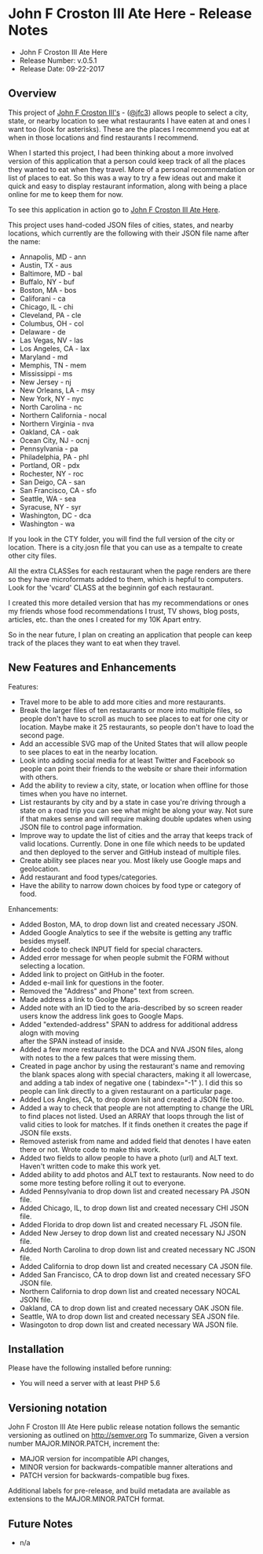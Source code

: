 # John F Croston III Ate Here - Release Notes

* John F Croston III Ate Here
* Release Number:  v.0.5.1
* Release Date: 09-22-2017

## Overview
This project of [John F Croston III's](http://jfciii.com) - ([@jfc3](https://twitter.com/jfc3)) allows people to select a city, state, or nearby location to see what restaurants I have eaten at and ones I want too (look for asterisks). These are the places I recommend you eat at when in those locations and find restaurants I recommend.

When I started this project, I had been thinking about a more involved version of this application that a person could keep track of all the places they wanted to eat when they travel. More of a personal recommendation or list of places to eat. So this was a way to try a few ideas out and make it quick and easy to display restaurant information, along with being a place online for me to keep them for now.

To see this application in action go to [John F Croston III Ate Here](http://jfciii.com/atehere/).

This project uses hand-coded JSON files of cities, states, and nearby locations, which currently are the following with their JSON file name after the name:

* Annapolis, MD - ann
* Austin, TX - aus
* Baltimore, MD - bal
* Buffalo, NY - buf
* Boston, MA - bos
* Califorani - ca
* Chicago, IL - chi
* Cleveland, PA - cle
* Columbus, OH - col
* Delaware - de
* Las Vegas, NV - las
* Los Angeles, CA - lax
* Maryland - md
* Memphis, TN -  mem
* Mississippi - ms
* New Jersey - nj
* New Orleans, LA - msy
* New York, NY - nyc
* North Carolina - nc
* Northern California - nocal
* Northern Virginia - nva
* Oakland, CA - oak
* Ocean City, NJ - ocnj
* Pennsylvania - pa
* Philadelphia, PA - phl
* Portland, OR - pdx
* Rochester, NY - roc
* San Deigo, CA - san
* San Francisco, CA - sfo
* Seattle, WA - sea
* Syracuse, NY - syr
* Washington, DC - dca
* Washington - wa

If you look in the CTY folder, you will find the full version of the city or location. There is a city.josn file that you can use as a tempalte to create other city files.

All the extra CLASSes for each restaurant when the page renders are there so they have microformats added to them, which is hepful to computers. Look for the 'vcard' CLASS at the beginnin gof each restaurant.

I created this more detailed version that has my recommendations or ones my friends whose food recommendations I trust, TV shows, blog posts, articles, etc. than the ones I created for my 10K Apart entry.

So in the near future, I plan on creating an application that people can keep track of the places they want to eat when they travel.

## New Features and Enhancements
Features:

* Travel more to be able to add more cities and more restaurants.
* Break the larger files of ten restaurants or more into multiple files, so people don't have to scroll as much to see places to eat for one city or location. Maybe make it 25 restaurants, so people don't have to load the second page.
* Add an accessible SVG map of the United States that will allow people to see places to eat in the nearby location.
* Look into adding social media for at least Twitter and Facebook so people can point their friends to the website or share their information with others.
* Add the ability to review a city, state, or location when offline for those times when you have no internet.
* List restaurants by city and by a state in case you're driving through a state on a road trip you can see what might be along your way. Not sure if that makes sense and will require making double updates when using JSON file to control page information.
* Improve way to update the list of cities and the array that keeps track of valid locations. Currently. Done in one file which needs to be updated and then deployed to the server and GitHub instead of multiple files.
* Create ability see places near you. Most likely use Google maps and geolocation.
* Add restaurant and food types/categories.
* Have the ability to narrow down choices by food type or category of food.

Enhancements:

* Added Boston, MA, to drop down list and created necessary JSON.
* Added Google Analytics to see if the website is getting any traffic besides myself.
* Added code to check INPUT field for special characters.
* Added error message for when people submit the FORM without selecting a location.
* Added link to project on GitHub in the footer.
* Added e-mail link for questions in the footer.
* Removed the "Address" and Phone" text from screen.
* Made address a link to Goolge Maps.
* Added note with an ID tied to the aria-described by so screen reader users know the address link goes to Google Maps.
* Added "extended-address" SPAN to address for additional address alogn with moving <BR /> after the SPAN instead of inside.
* Added a few more restaurants to the DCA and NVA JSON files, along with notes to the a few palces that were missing them.
* Created in page anchor by using the restaurant's name and removing the blank spaces along with special characters, making it all lowercase, and adding a tab index of negative one ( tabindex="-1" ). I did this so people can link directly to a given restaurant on a particular page.
* Added Los Angles, CA, to drop down lsit and created a JSON file too.
* Added a way to check that people are not attempting to change the URL to find places not listed. Used an ARRAY that loops through the list of valid cities to look for matches. If it finds onethen it creates the page if JSON file exsts.
* Removed asterisk from name and added field that denotes I have eaten there or not. Wrote code to make this work.
* Added two fields to allow people to have a photo (url) and ALT text. Haven't written code to make this work yet.
* Added ability to add photos and ALT text to restaurants. Now need to do some more testing before rolling it out to everyone.
* Added Pennsylvania to drop down list and created necessary PA JSON file.
* Added Chicago, IL, to drop down list and created necessary CHI JSON file.
* Added Florida to drop down list and created necessary FL JSON file.
* Added New Jersey to drop down list and created necessary NJ JSON file.
* Added North Carolina to drop down list and created necessary NC JSON file.
* Added California to drop down list and created necessary CA JSON file.
* Added San Francisco, CA to drop down list and created necessary SFO JSON file.
* Northern California to drop down list and created necessary NOCAL JSON file.
* Oakland, CA to drop down list and created necessary OAK JSON file.
* Seattle, WA to drop down list and created necessary SEA JSON file.
* Wasingoton to drop down list and created necessary WA JSON file.

## Installation
Please have the following installed before running:
* You will need a server with at least PHP 5.6

## Versioning notation
John F Croston III Ate Here public release notation follows the semantic versioning as outlined on http://semver.org
To summarize,
Given a version number MAJOR.MINOR.PATCH, increment the:

* MAJOR version for incompatible API changes,
* MINOR version for backwards-compatible manner alterations and
* PATCH version for backwards-compatible bug fixes.

Additional labels for pre-release, and build metadata are available as extensions to the MAJOR.MINOR.PATCH format.

## Future Notes

* n/a